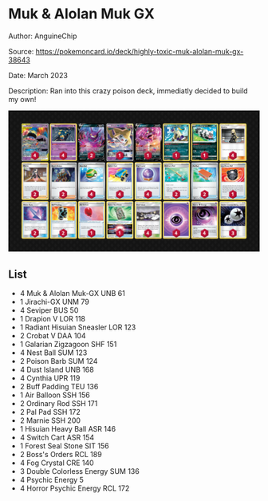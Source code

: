 # Muk & Alolan Muk GX

Author: AnguineChip

Source: <https://pokemoncard.io/deck/highly-toxic-muk-alolan-muk-gx-38643>

Date: March 2023

Description: Ran into this crazy poison deck, immediatly decided to build my own!

![decklist](../../images/CRZ/Muk%20&%20Alolan%20Muk%20GX/1-%20Muk%20&%20Alolan%20Muk%20GX.png)

## List

* 4 Muk & Alolan Muk-GX UNB 61
* 1 Jirachi-GX UNM 79
* 4 Seviper BUS 50
* 1 Drapion V LOR 118
* 1 Radiant Hisuian Sneasler LOR 123
* 2 Crobat V DAA 104
* 1 Galarian Zigzagoon SHF 151
* 4 Nest Ball SUM 123
* 2 Poison Barb SUM 124
* 4 Dust Island UNB 168
* 4 Cynthia UPR 119
* 2 Buff Padding TEU 136
* 1 Air Balloon SSH 156
* 2 Ordinary Rod SSH 171
* 2 Pal Pad SSH 172
* 2 Marnie SSH 200
* 1 Hisuian Heavy Ball ASR 146
* 4 Switch Cart ASR 154
* 1 Forest Seal Stone SIT 156
* 2 Boss's Orders RCL 189
* 4 Fog Crystal CRE 140
* 3 Double Colorless Energy SUM 136
* 4 Psychic Energy 5
* 4 Horror Psychic Energy RCL 172
